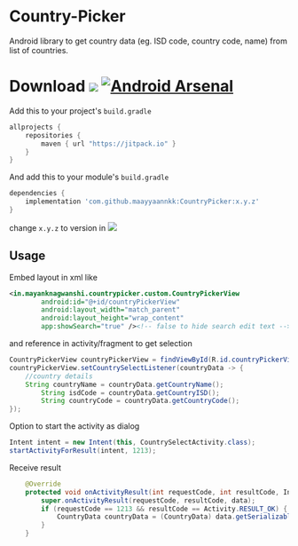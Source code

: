 # Country-Picker
Android library to get country data (eg. ISD code, country code, name) from list of countries.

# Download [![](https://jitpack.io/v/maayyaannkk/CountryPicker.svg)](https://jitpack.io/#maayyaannkk/CountryPicker) [![Android Arsenal]( https://img.shields.io/badge/Android%20Arsenal-CountryPicker-green.svg?style=flat )]( https://android-arsenal.com/details/1/7717 )

Add this to your project's `build.gradle`

```groovy
allprojects {
    repositories {
        maven { url "https://jitpack.io" }
    }
}
```

And add this to your module's `build.gradle` 

```groovy
dependencies {
	implementation 'com.github.maayyaannkk:CountryPicker:x.y.z'
}
```

change `x.y.z` to version in [![](https://jitpack.io/v/maayyaannkk/CountryPicker.svg)](https://jitpack.io/#maayyaannkk/CountryPicker)

## Usage
Embed layout in xml like
```xml
<in.mayanknagwanshi.countrypicker.custom.CountryPickerView
        android:id="@+id/countryPickerView"
        android:layout_width="match_parent"
        android:layout_height="wrap_content"
        app:showSearch="true" /><!-- false to hide search edit text -->
```
and reference in activity/fragment to get selection
```java
CountryPickerView countryPickerView = findViewById(R.id.countryPickerView);
countryPickerView.setCountrySelectListener(countryData -> {
	//country details
	String countryName = countryData.getCountryName();
        String isdCode = countryData.getCountryISD();
        String countryCode = countryData.getCountryCode();
});
```

Option to start the activity as dialog
```java
Intent intent = new Intent(this, CountrySelectActivity.class);
startActivityForResult(intent, 1213);
```
Receive result
```java
    @Override
    protected void onActivityResult(int requestCode, int resultCode, Intent data) {
        super.onActivityResult(requestCode, resultCode, data);
        if (requestCode == 1213 && resultCode == Activity.RESULT_OK) {
            CountryData countryData = (CountryData) data.getSerializableExtra(CountrySelectActivity.RESULT_COUNTRY_DATA);           
        }
    }
```
